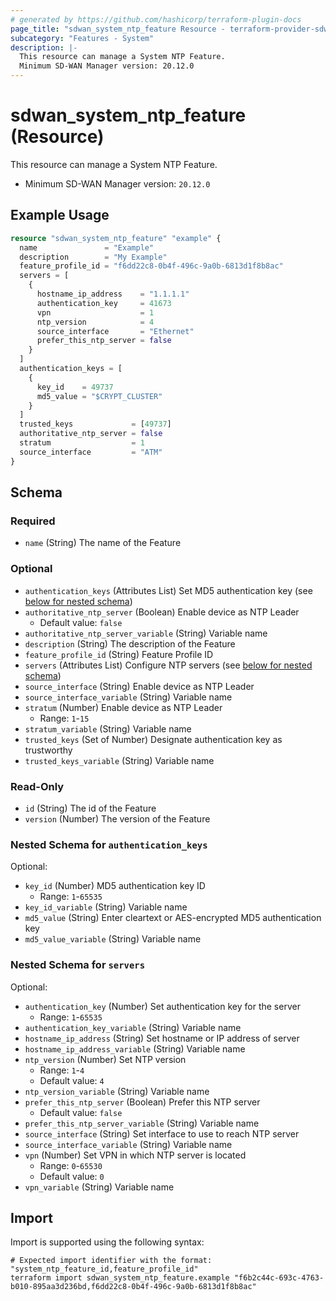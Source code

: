 ```yaml
---
# generated by https://github.com/hashicorp/terraform-plugin-docs
page_title: "sdwan_system_ntp_feature Resource - terraform-provider-sdwan"
subcategory: "Features - System"
description: |-
  This resource can manage a System NTP Feature.
  Minimum SD-WAN Manager version: 20.12.0
---
```


# sdwan_system_ntp_feature (Resource)

This resource can manage a System NTP Feature.
  - Minimum SD-WAN Manager version: `20.12.0`

## Example Usage

```terraform
resource "sdwan_system_ntp_feature" "example" {
  name               = "Example"
  description        = "My Example"
  feature_profile_id = "f6dd22c8-0b4f-496c-9a0b-6813d1f8b8ac"
  servers = [
    {
      hostname_ip_address    = "1.1.1.1"
      authentication_key     = 41673
      vpn                    = 1
      ntp_version            = 4
      source_interface       = "Ethernet"
      prefer_this_ntp_server = false
    }
  ]
  authentication_keys = [
    {
      key_id    = 49737
      md5_value = "$CRYPT_CLUSTER"
    }
  ]
  trusted_keys             = [49737]
  authoritative_ntp_server = false
  stratum                  = 1
  source_interface         = "ATM"
}
```

<!-- schema generated by tfplugindocs -->
## Schema

### Required

- `name` (String) The name of the Feature

### Optional

- `authentication_keys` (Attributes List) Set MD5 authentication key (see [below for nested schema](#nestedatt--authentication_keys))
- `authoritative_ntp_server` (Boolean) Enable device as NTP Leader
  - Default value: `false`
- `authoritative_ntp_server_variable` (String) Variable name
- `description` (String) The description of the Feature
- `feature_profile_id` (String) Feature Profile ID
- `servers` (Attributes List) Configure NTP servers (see [below for nested schema](#nestedatt--servers))
- `source_interface` (String) Enable device as NTP Leader
- `source_interface_variable` (String) Variable name
- `stratum` (Number) Enable device as NTP Leader
  - Range: `1`-`15`
- `stratum_variable` (String) Variable name
- `trusted_keys` (Set of Number) Designate authentication key as trustworthy
- `trusted_keys_variable` (String) Variable name

### Read-Only

- `id` (String) The id of the Feature
- `version` (Number) The version of the Feature

<a id="nestedatt--authentication_keys"></a>
### Nested Schema for `authentication_keys`

Optional:

- `key_id` (Number) MD5 authentication key ID
  - Range: `1`-`65535`
- `key_id_variable` (String) Variable name
- `md5_value` (String) Enter cleartext or AES-encrypted MD5 authentication key
- `md5_value_variable` (String) Variable name


<a id="nestedatt--servers"></a>
### Nested Schema for `servers`

Optional:

- `authentication_key` (Number) Set authentication key for the server
  - Range: `1`-`65535`
- `authentication_key_variable` (String) Variable name
- `hostname_ip_address` (String) Set hostname or IP address of server
- `hostname_ip_address_variable` (String) Variable name
- `ntp_version` (Number) Set NTP version
  - Range: `1`-`4`
  - Default value: `4`
- `ntp_version_variable` (String) Variable name
- `prefer_this_ntp_server` (Boolean) Prefer this NTP server
  - Default value: `false`
- `prefer_this_ntp_server_variable` (String) Variable name
- `source_interface` (String) Set interface to use to reach NTP server
- `source_interface_variable` (String) Variable name
- `vpn` (Number) Set VPN in which NTP server is located
  - Range: `0`-`65530`
  - Default value: `0`
- `vpn_variable` (String) Variable name

## Import

Import is supported using the following syntax:

```shell
# Expected import identifier with the format: "system_ntp_feature_id,feature_profile_id"
terraform import sdwan_system_ntp_feature.example "f6b2c44c-693c-4763-b010-895aa3d236bd,f6dd22c8-0b4f-496c-9a0b-6813d1f8b8ac"
```
